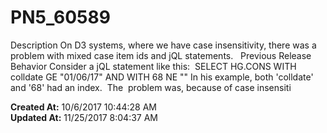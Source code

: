 # PN5_60589

Description On D3 systems, where we have case insensitivity, there was a problem with mixed case item ids and jQL statements.   Previous Release Behavior Consider a jQL statement like this:  SELECT HG.CONS WITH colldate GE "01/06/17" AND WITH 68 NE "" In his example, both 'colldate' and '68' had an index.  The  problem was, because of case insensiti  

**Created At:** 10/6/2017 10:44:28 AM  
**Updated At:** 11/25/2017 8:04:37 AM  

